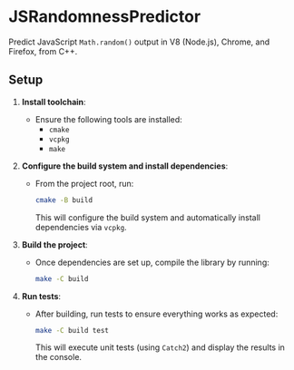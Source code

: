 # JSRandomnessPredictor

Predict JavaScript `Math.random()` output in V8 (Node.js), Chrome, and Firefox, from C++.

## Setup

1. **Install toolchain**:
   - Ensure the following tools are installed:
     - `cmake`
     - `vcpkg`
     - `make`

2. **Configure the build system and install dependencies**:
   - From the project root, run:
     ```bash
     cmake -B build
     ```
     This will configure the build system and automatically install dependencies via `vcpkg`.

3. **Build the project**:
   - Once dependencies are set up, compile the library by running:
     ```bash
     make -C build
     ```

4. **Run tests**:
   - After building, run tests to ensure everything works as expected:
     ```bash
     make -C build test
     ```
     This will execute unit tests (using `Catch2`) and display the results in the console.
